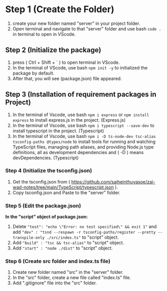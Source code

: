 # Step 1 (Create the Folder)

1. create your new folder named "server" in your project folder.
2. Open terminal and navigate to that "server" folder and use bash `code .` in terminal to open in VScode.

## Step 2 (Initialize the package)

1. press ( Ctrl + Shift + ` ) to open terminal in VScode.
2. In the terminal of VScode, use bash `npm init -y` to initialized the package by default.
3. After that, you will see (package.json) file appeared.

## Step 3 (Installation of requirement packages in Project)

1. In the terminal of Vscode, use bash `npm i express` or `npm install express` to install express.js in the project. (Express.js)
2. In the terminal of Vscode, use bash `npm i typescript --save-dev` to install typescript in the project. (Typescript)
3. In the terminal of Vscode, use bash `npm i -D ts-node-dev tsc-alias tsconfig-paths @types/node` to install tools for running and watching TypeScript files, managing path aliases, and providing Node.js type definitions, all as development dependencies and ( -D ) means devDependencies. (Typescript)

### Step 4 (Initialize the tsconfig.json)

1.  Get the tsconfig.json from ( https://github.com/saiheinthuyasoe/zai-wad-notes/tree/main/TypeScript/typescript.json ).
2.  Copy tsconfig.json and Paste to the "server" folder.

### Step 5 (Edit the package.json)

**In the "script" object of package.json:**

1. Delete `"test": "echo \"Error: no test specified\" && exit 1"` and add `"dev" : "tsnd --respawn -r tsconfig-paths/register --pretty --transpile-only ./src/index.ts"` to "script" object.
2. Add `"build" : "tsc && tsc-alias"` to "script" object.
3. Add `"start" : "node ./dist"` to "script" object.

### Step 6 (Create src folder and index.ts file)

1. Create new folder named "src" in the "server" folder.
2. In the "src" folder, create a new file called "index.ts" file.
3. Add ".gitignore" file into the "src" folder.
